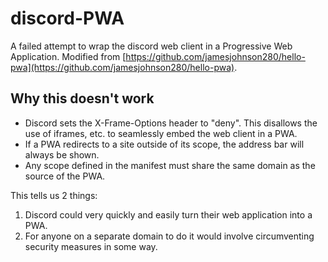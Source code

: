 # discord-PWA
A failed attempt to wrap the discord web client in a Progressive Web Application. Modified from [https://github.com/jamesjohnson280/hello-pwa](https://github.com/jamesjohnson280/hello-pwa).

## Why this doesn't work
- Discord sets the X-Frame-Options header to "deny". This disallows the use of iframes, etc. to seamlessly embed the web client in a PWA.
- If a PWA redirects to a site outside of its scope, the address bar will always be shown.
- Any scope defined in the manifest must share the same domain as the source of the PWA.

This tells us 2 things:
1. Discord could very quickly and easily turn their web application into a PWA.
2. For anyone on a separate domain to do it would involve circumventing security measures in some way.